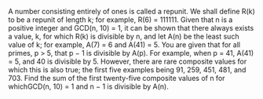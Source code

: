 
A number consisting entirely of ones is called a repunit. We shall define R(k) to be a repunit of length k; for example, R(6) = 111111.
Given that n is a positive integer and GCD(n, 10) = 1, it can be shown that there always exists a value, k, for which R(k) is divisible by n, and let A(n) be the least such value of k; for example, A(7) = 6 and A(41) = 5.
You are given that for all primes, p > 5, that p &#8722; 1 is divisible by A(p). For example, when p = 41, A(41) = 5, and 40 is divisible by 5.
However, there are rare composite values for which this is also true; the first five examples being 91, 259, 451, 481, and 703.
Find the sum of the first twenty-five composite values of n for whichGCD(n, 10) = 1 and n &#8722; 1 is divisible by A(n).
